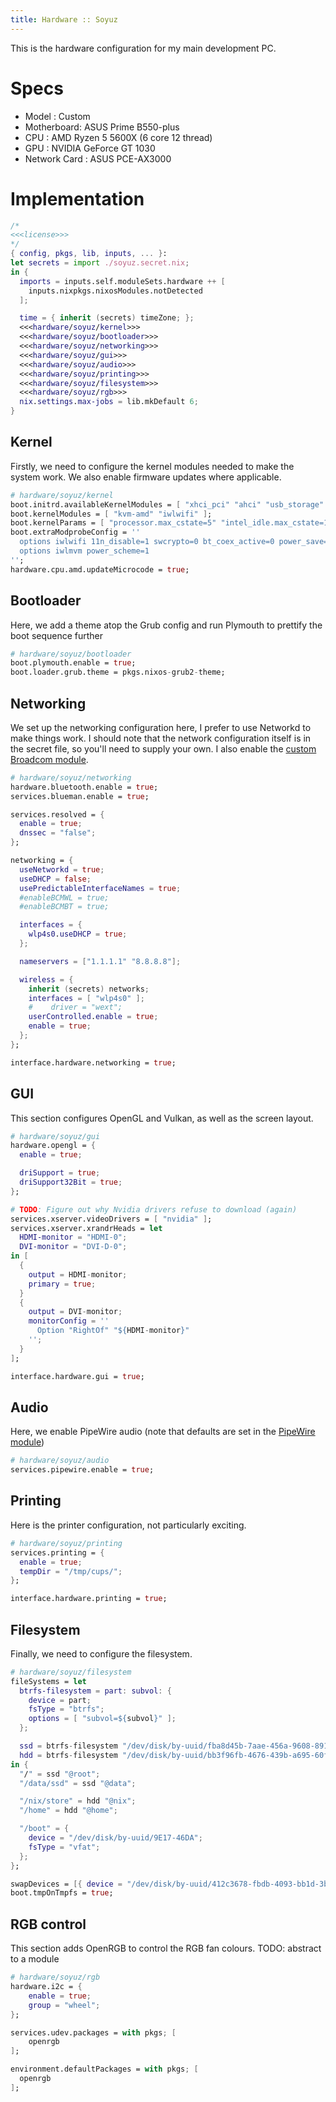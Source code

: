 ```yaml
---
title: Hardware :: Soyuz
---
```


This is the hardware configuration for my main development PC.

# Specs
- Model : Custom
- Motherboard: ASUS Prime B550-plus
- CPU : AMD Ryzen 5 5600X (6 core 12 thread)
- GPU : NVIDIA GeForce GT 1030
- Network Card : ASUS PCE-AX3000

# Implementation
```nix hardware/soyuz.nix
/*
<<<license>>>
*/
{ config, pkgs, lib, inputs, ... }:
let secrets = import ./soyuz.secret.nix;
in {
  imports = inputs.self.moduleSets.hardware ++ [
    inputs.nixpkgs.nixosModules.notDetected
  ];

  time = { inherit (secrets) timeZone; };
  <<<hardware/soyuz/kernel>>>
  <<<hardware/soyuz/bootloader>>>
  <<<hardware/soyuz/networking>>>
  <<<hardware/soyuz/gui>>>
  <<<hardware/soyuz/audio>>>
  <<<hardware/soyuz/printing>>>
  <<<hardware/soyuz/filesystem>>>
  <<<hardware/soyuz/rgb>>>
  nix.settings.max-jobs = lib.mkDefault 6;
}
```

## Kernel
Firstly, we need to configure the kernel modules needed to make the system work. We also enable firmware updates where applicable.
```nix "hardware/soyuz/kernel"
# hardware/soyuz/kernel
boot.initrd.availableKernelModules = [ "xhci_pci" "ahci" "usb_storage" "ums_realtek" "usbhid" "sd_mod" "sr_mod" "nvme" ];
boot.kernelModules = [ "kvm-amd" "iwlwifi" ];
boot.kernelParams = [ "processor.max_cstate=5" "intel_idle.max_cstate=1" "video=HDMI-0:1920x1080@60" "video=DVI-D-0:1440x900" ];
boot.extraModprobeConfig = ''
  options iwlwifi 11n_disable=1 swcrypto=0 bt_coex_active=0 power_save=0 uapsd_disable=1
  options iwlmvm power_scheme=1
'';
hardware.cpu.amd.updateMicrocode = true;
```

## Bootloader
Here, we add a theme atop the Grub config and run Plymouth to prettify the boot sequence further
```nix "hardware/soyuz/bootloader"
# hardware/soyuz/bootloader
boot.plymouth.enable = true;
boot.loader.grub.theme = pkgs.nixos-grub2-theme;
```

## Networking
We set up the networking configuration here, I prefer to use Networkd to make things work. I should note that the network configuration itself is in the secret file, so you'll need to supply your own. I also enable the [custom Broadcom module](./hardware/modules/broadcom.md).
```nix "hardware/soyuz/networking"
# hardware/soyuz/networking
hardware.bluetooth.enable = true;
services.blueman.enable = true;

services.resolved = {
  enable = true;
  dnssec = "false";
};

networking = {
  useNetworkd = true;
  useDHCP = false;
  usePredictableInterfaceNames = true;
  #enableBCMWL = true;
  #enableBCMBT = true;

  interfaces = {
    wlp4s0.useDHCP = true;
  };

  nameservers = ["1.1.1.1" "8.8.8.8"];

  wireless = {
    inherit (secrets) networks;
    interfaces = [ "wlp4s0" ];
    #    driver = "wext";
    userControlled.enable = true;
    enable = true;
  };
};

interface.hardware.networking = true;
```

## GUI
This section configures OpenGL and Vulkan, as well as the screen layout.
```nix "hardware/soyuz/gui"
# hardware/soyuz/gui
hardware.opengl = {
  enable = true;

  driSupport = true;
  driSupport32Bit = true;
};

# TODO: Figure out why Nvidia drivers refuse to download (again)
services.xserver.videoDrivers = [ "nvidia" ];
services.xserver.xrandrHeads = let
  HDMI-monitor = "HDMI-0";
  DVI-monitor = "DVI-D-0";
in [
  {
    output = HDMI-monitor;
    primary = true;
  }
  {
    output = DVI-monitor;
    monitorConfig = ''
      Option "RightOf" "${HDMI-monitor}"
    '';
  }
];

interface.hardware.gui = true;
```

## Audio
Here, we enable PipeWire audio (note that defaults are set in the [PipeWire module](./hardware/modules/pipewire.md))
```nix "hardware/soyuz/audio"
# hardware/soyuz/audio
services.pipewire.enable = true;
```

## Printing
Here is the printer configuration, not particularly exciting.
```nix "hardware/soyuz/printing"
# hardware/soyuz/printing
services.printing = {
  enable = true;
  tempDir = "/tmp/cups/";
};

interface.hardware.printing = true;
```

## Filesystem
Finally, we need to configure the filesystem.
```nix "hardware/soyuz/filesystem"
# hardware/soyuz/filesystem
fileSystems = let
  btrfs-filesystem = part: subvol: {
    device = part;
    fsType = "btrfs";
    options = [ "subvol=${subvol}" ];
  };

  ssd = btrfs-filesystem "/dev/disk/by-uuid/fba8d45b-7aae-456a-9608-89118bb8b73e";
  hdd = btrfs-filesystem "/dev/disk/by-uuid/bb3f96fb-4676-439b-a695-60f1c871c80c";
in {
  "/" = ssd "@root";
  "/data/ssd" = ssd "@data";

  "/nix/store" = hdd "@nix";
  "/home" = hdd "@home";

  "/boot" = {
    device = "/dev/disk/by-uuid/9E17-46DA";
    fsType = "vfat";
  };
};

swapDevices = [{ device = "/dev/disk/by-uuid/412c3678-fbdb-4093-bb1d-3b20994f3613"; }];
boot.tmpOnTmpfs = true;
```

## RGB control
This section adds OpenRGB to control the RGB fan colours.
TODO: abstract to a module

```nix "hardware/soyuz/rgb"
# hardware/soyuz/rgb
hardware.i2c = {
    enable = true;
    group = "wheel";
};

services.udev.packages = with pkgs; [
    openrgb
];

environment.defaultPackages = with pkgs; [
  openrgb
];
```

